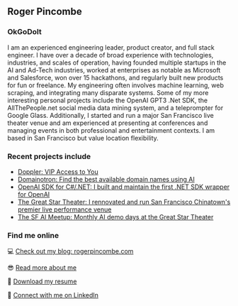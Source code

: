 ## Roger Pincombe
### OkGoDoIt

I am an experienced engineering leader, product creator, and full stack engineer. I have over a decade of broad experience with technologies, industries, and scales of operation, having founded multiple startups in the AI and Ad-Tech industries, worked at enterprises as notable as Microsoft and Salesforce, won over 15 hackathons, and regularly built new products for fun or freelance. My engineering often involves machine learning, web scraping, and integrating many disparate systems. Some of my more interesting personal projects include the OpenAI GPT3 .Net SDK, the AllThePeople.net social media data mining system, and a teleprompter for Google Glass. Additionally, I started and run a major San Francisco live theater venue and am experienced at presenting at conferences and managing events in both professional and entertainment contexts. I am based in San Francisco but value location flexibility.

### Recent projects include
* [Doppler: VIP Access to You](https://rogerpincombe.com/doppler)
* [Domainotron: Find the best available domain names using AI](https://domainotron.com/)
* [OpenAI SDK for C#/.NET: I built and maintain the first .NET SDK wrapper for OpenAI](https://github.com/OkGoDoIt/OpenAI-API-dotnet/)
* [The Great Star Theater: I rennovated and run San Francisco Chinatown's premier live performance venue](https://www.greatstartheater.org)
* [The SF AI Meetup: Monthly AI demo days at the Great Star Theater](https://www.sfaimeetup.com/)

### Find me online
💻 [Check out my blog: rogerpincombe.com](https://rogerpincombe.com/)

😎 [Read more about me](https://rogerpincombe.com/about)

🦾 [Download my resume](https://rogerpincombe.com/resume)

🔗 [Connect with me on LinkedIn](https://www.linkedin.com/in/rogerpincombe)
